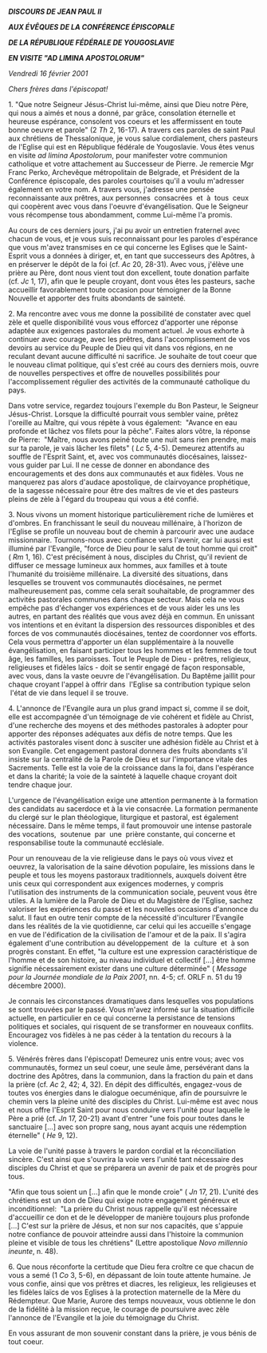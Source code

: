 ***DISCOURS DE JEAN PAUL II***

***AUX ÉVÊQUES DE LA CONFÉRENCE ÉPISCOPALE***

***DE LA RÉPUBLIQUE FÉDÉRALE DE YOUGOSLAVIE***

***EN VISITE "AD LIMINA APOSTOLORUM"***

*Vendredi 16 février 2001*

*Chers frères dans l'épiscopat!*

1. "Que notre Seigneur Jésus-Christ lui-même, ainsi que Dieu notre Père, qui nous a aimés et nous a donné, par grâce, consolation éternelle et heureuse espérance, consolent vos coeurs et les affermissent en toute bonne oeuvre et parole" (2 *Th* 2, 16-17). A travers ces paroles de saint Paul aux chrétiens de Thessalonique, je vous salue cordialement, chers pasteurs de l'Eglise qui est en République fédérale de Yougoslavie. Vous êtes venus en visite *ad limina Apostolorum*, pour manifester votre communion catholique et votre attachement au Successeur de Pierre. Je remercie Mgr Franc Perko, Archevêque métropolitain de Belgrade, et Président de la Conférence épiscopale, des paroles courtoises qu'il a voulu m'adresser également en votre nom. A travers vous, j'adresse une pensée reconnaissante aux prêtres, aux personnes  consacrées  et  à  tous  ceux qui coopèrent avec vous dans l'oeuvre d'évangélisation. Que le Seigneur vous récompense tous abondamment, comme Lui-même l'a promis.

Au cours de ces derniers jours, j'ai pu avoir un entretien fraternel avec chacun de vous, et je vous suis reconnaissant pour les paroles d'espérance que vous m'avez transmises en ce qui concerne les Eglises que le Saint-Esprit vous a données à diriger, et, en tant que successeurs des Apôtres, à en préserver le dépôt de la foi (cf. *Ac* 20, 28-31). Avec vous, j'élève une prière au Père, dont nous vient tout don excellent, toute donation parfaite (cf. *Jc* 1, 17), afin que le peuple croyant, dont vous êtes les pasteurs, sache accueillir favorablement toute occasion pour témoigner de la Bonne Nouvelle et apporter des fruits abondants de sainteté.

2. Ma rencontre avec vous me donne la possibilité de constater avec quel zèle et quelle disponibilité vous vous efforcez d'apporter une réponse adaptée aux exigences pastorales du moment actuel. Je vous exhorte à continuer avec courage, avec les prêtres, dans l'accomplissement de vos devoirs au service du Peuple de Dieu qui vit dans vos régions, en ne reculant devant aucune difficulté ni sacrifice. Je souhaite de tout coeur que le nouveau climat politique, qui s'est créé au cours des derniers mois, ouvre de nouvelles perspectives et offre de nouvelles possibilités pour l'accomplissement régulier des activités de la communauté catholique du pays.

Dans votre service, regardez toujours l'exemple du Bon Pasteur, le Seigneur Jésus-Christ. Lorsque la difficulté pourrait vous sembler vaine, prêtez l'oreille au Maître, qui vous répète à vous également:  "Avance en eau profonde et lâchez vos filets pour la pêche". Faites alors vôtre, la réponse de Pierre:  "Maître, nous avons peiné toute une nuit sans rien prendre, mais sur ta parole, je vais lâcher les filets" ( *Lc* 5, 4-5). Demeurez attentifs au souffle de l'Esprit Saint, et, avec vos communautés diocésaines, laissez-vous guider par Lui. Il ne cesse de donner en abondance des encouragements et des dons aux communautés et aux fidèles. Vous ne manquerez pas alors d'audace apostolique, de clairvoyance prophétique, de la sagesse nécessaire pour être des maîtres de vie et des pasteurs pleins de zèle à l'égard du troupeau qui vous a été confié.

3. Nous vivons un moment historique particulièrement riche de lumières et d'ombres. En franchissant le seuil du nouveau millénaire, à l'horizon de l'Eglise se profile un nouveau bout de chemin à parcourir avec une audace missionnaire. Tournons-nous avec confiance vers l'avenir, car lui aussi est illuminé par l'Evangile, "force de Dieu pour le salut de tout homme qui croit" ( *Rm* 1, 16). C'est précisément à nous, disciples du Christ, qu'il revient de diffuser ce message lumineux aux hommes, aux familles et à toute l'humanité du troisième millénaire. La diversité des situations, dans lesquelles se trouvent vos communautés diocésaines, ne permet malheureusement pas, comme cela serait souhaitable, de programmer des activités pastorales communes dans chaque secteur. Mais cela ne vous empêche pas d'échanger vos expériences et de vous aider les uns les autres, en partant des réalités que vous avez déjà en commun. En unissant vos intentions et en évitant la dispersion des ressources disponibles et des forces de vos communautés diocésaines, tentez de coordonner vos efforts. Cela vous permettra d'apporter un élan supplémentaire à la nouvelle évangélisation, en faisant participer tous les hommes et les femmes de tout âge, les familles, les paroisses. Tout le Peuple de Dieu - prêtres, religieux, religieuses et fidèles laïcs - doit se sentir engagé de façon responsable, avec vous, dans la vaste oeuvre de l'évangélisation. Du Baptême jaillit pour chaque croyant l'appel à offrir dans  l'Eglise sa contribution typique selon  l'état de vie dans lequel il se trouve.

4. L'annonce de l'Evangile aura un plus grand impact si, comme il se doit, elle est accompagnée d'un témoignage de vie cohérent et fidèle au Christ, d'une recherche des moyens et des méthodes pastorales à adopter pour apporter des réponses adéquates aux défis de notre temps. Que les activités pastorales visent donc à susciter une adhésion fidèle au Christ et à son Evangile. Cet engagement pastoral donnera des fruits abondants s'il insiste sur la centralité de la Parole de Dieu et sur l'importance vitale des Sacrements. Telle est la voie de la croissance dans la foi, dans l'espérance et dans la charité; la voie de la sainteté à laquelle chaque croyant doit tendre chaque jour.

L'urgence de l'évangélisation exige une attention permanente à la formation des candidats au sacerdoce et à la vie consacrée. La formation permanente du clergé sur le plan théologique, liturgique et pastoral, est également nécessaire. Dans le même temps, il faut promouvoir une intense pastorale des vocations,  soutenue  par  une  prière constante, qui concerne et responsabilise toute la communauté ecclésiale.

Pour un renouveau de la vie religieuse dans le pays où vous vivez et oeuvrez, la valorisation de la saine dévotion populaire, les missions dans le peuple et tous les moyens pastoraux traditionnels, auxquels doivent être unis ceux qui correspondent aux exigences modernes, y compris l'utilisation des instruments de la communication sociale, peuvent vous être utiles. A la lumière de la Parole de Dieu et du Magistère de l'Eglise, sachez valoriser les expériences du passé et les nouvelles occasions d'annonce du salut. Il faut en outre tenir compte de la nécessité d'inculturer l'Evangile dans les réalités de la vie quotidienne, car celui qui les accueille s'engage en vue de l'édification de la civilisation de l'amour et de la paix. Il s'agira également d'une contribution au développement  de  la  culture  et  à son progrès constant. En effet, "la culture est une expression caractéristique de l'homme et de son histoire, au niveau individuel et collectif \[...\] être homme signifie nécessairement exister dans une culture déterminée" ( *Message pour la Journée mondiale de la Paix 2001*, nn. 4-5; cf. ORLF n. 51 du 19 décembre 2000).

Je connais les circonstances dramatiques dans lesquelles vos populations se sont trouvées par le passé. Vous m'avez informé sur la situation difficile actuelle, en particulier en ce qui concerne la persistance de tensions politiques et sociales, qui risquent de se transformer en nouveaux conflits. Encouragez vos fidèles à ne pas céder à la tentation du recours à la violence.

5. Vénérés frères dans l'épiscopat! Demeurez unis entre vous; avec vos communautés, formez un seul coeur, une seule âme, persévérant dans la doctrine des Apôtres, dans la communion, dans la fraction du pain et dans la prière (cf. *Ac* 2, 42; 4, 32). En dépit des difficultés, engagez-vous de toutes vos énergies dans le dialogue oecuménique, afin de poursuivre le chemin vers la pleine unité des disciples du Christ. Lui-même est avec nous et nous offre l'Esprit Saint pour nous conduire vers l'unité pour laquelle le Père a prié (cf. *Jn* 17, 20-21) avant d'entrer "une fois pour toutes dans le sanctuaire \[...\] avec son propre sang, nous ayant acquis une rédemption éternelle" ( *He* 9, 12).

La voie de l'unité passe à travers le pardon cordial et la réconciliation sincère. C'est ainsi que s'ouvrira la voie vers l'unité tant nécessaire des disciples du Christ et que se préparera un avenir de paix et de progrès pour tous.

"Afin que tous soient un \[...\] afin que le monde croie" ( *Jn* 17, 21). L'unité des chrétiens est un don de Dieu qui exige notre engagement généreux et inconditionnel:  "La prière du Christ nous rappelle qu'il est nécessaire d'accueillir ce don et de le développer de manière toujours plus profonde \[...\] C'est sur la prière de Jésus, et non sur nos capacités, que s'appuie notre confiance de pouvoir atteindre aussi dans l'histoire la communion pleine et visible de tous les chrétiens" (Lettre apostolique *Novo millennio ineunte*, n. 48).

6. Que nous réconforte la certitude que Dieu fera croître ce que chacun de vous a semé (1 *Co* 3, 5-6), en dépassant de loin toute attente humaine.  Je vous confie, ainsi que vos prêtres et diacres, les religieux, les religieuses et les fidèles laïcs de vos Eglises à la protection maternelle de la Mère du Rédempteur. Que Marie, Aurore des temps nouveaux, vous obtienne le don de la fidélité à la mission reçue, le courage de poursuivre avec zèle l'annonce de l'Evangile et la joie du témoignage du Christ.

En vous assurant de mon souvenir constant dans la prière, je vous bénis de tout coeur.